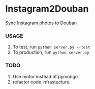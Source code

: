 # Instagram2Douban
[](https://magnum.travis-ci.com/Wilbeibi/Instagram2Douban.svg?token=sym9cLj5p97ch3Hd2dYg)
Sync Instagram photos to Douban

### USAGE
1. To test, run `python server.py --test`
2. To production, run `python server.py`

### TODO
1. Use motor instead of pymongo
2. refactor code infrastucture.
